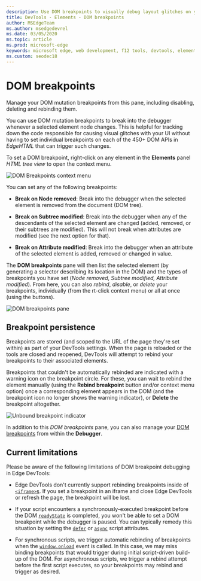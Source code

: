 ```yaml
---
description: Use DOM breakpoints to visually debug layout glitches on your page
title: DevTools - Elements - DOM breakpoints
author: MSEdgeTeam
ms.author: msedgedevrel
ms.date: 03/05/2020
ms.topic: article
ms.prod: microsoft-edge
keywords: microsoft edge, web development, f12 tools, devtools, elements, dom breakpoints, dom mutation
ms.custom: seodec18
---
```


# DOM breakpoints

Manage your DOM mutation breakpoints from this pane, including disabling, deleting and rebinding them.

You can use DOM mutation breakpoints to break into the debugger whenever a selected element node changes. This is helpful for tracking down the code responsible for causing visual glitches with your UI without having to set individual breakpoints on each of the 450+ DOM APIs in *EdgeHTML* that can trigger such changes. 

To set a DOM breakpoint, right-click on any element in the **Elements** panel *HTML tree view* to open the context menu.

![DOM Breakpoints context menu](../media/elements_dom_breakpoints_contextmenu.png)

You can set any of the following breakpoints:

 - **Break on Node removed**: Break into the debugger when the selected element is removed from the document (DOM tree).

 - **Break on Subtree modified**: Break into the debugger when any of the descendants of the selected element are changed (added, removed, or their subtrees are modified). This will not break when attributes are modified (see the next option for that).

 - **Break on Attribute modified**: Break into the debugger when an attribute of the selected element is added, removed or changed in value.

The **DOM breakpoints** pane will then list the selected element (by generating a selector describing its location in the DOM) and the types of breakpoints you have set (*Node removed, Subtree modified, Attribute modified*). From here, you can also *rebind*, *disable*, or *delete* your breakpoints, individually (from the rt-click context menu) or all at once (using the buttons).

![DOM breakpoints pane](../media/elements_dom_breakpoints.png)

## Breakpoint persistence

Breakpoints are stored (and scoped to the URL of the page they're set within) as part of your DevTools settings. When the page is reloaded or the tools are closed and reopened, DevTools will attempt to rebind your breakpoints to their associated elements.

Breakpoints that couldn't be automatically rebinded are indicated with a warning icon on the breakpoint circle. For these, you can wait to rebind the element manually (using the **Rebind breakpoint** button and/or context menu option) once a corresponding element appears in the DOM (and the breakpoint icon no longer shows the warning indicator), or **Delete** the breakpoint altogether.

![Unbound breakpoint indicator](../media/elements_dom_breakpoint_unbound.png)

In addition to this *DOM breakpoints* pane, you can also manage your [DOM breakpoints](../debugger.md#dom-breakpoints) from within the **Debugger**.

## Current limitations

Please be aware of the following limitations of DOM breakpoint debugging in Edge DevTools:

- Edge DevTools don't currently support rebinding breakpoints inside of [`<iframe>`s](https://developer.mozilla.org/docs/Web/HTML/Element/iframe). If you set a breakpoint in an iframe and close Edge DevTools or refresh the page, the breakpoint will be lost.

- If your script encounters a synchronously-executed breakpoint before the DOM [`readyState`](https://developer.mozilla.org/docs/Web/API/Document/readyState) is completed, you won't be able to set a DOM breakpoint while the debugger is paused. You can typically remedy this situation by setting the [`defer`](https://developer.mozilla.org/docs/Web/HTML/Element/script#Attributes) or [`async`](https://developer.mozilla.org/docs/Web/HTML/Element/script#Attributes) script attributes.

- For synchronous scripts, we trigger automatic rebinding of breakpoints when the [`window.onload`](https://developer.mozilla.org/docs/Web/API/GlobalEventHandlers/onload) event is called. In this case, we may miss binding breakpoints that would trigger during initial script-driven build-up of the DOM. For asynchronous scripts, we trigger a rebind attempt before the first script executes, so your breakpoints may rebind and trigger as desired.
